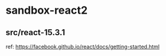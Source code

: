 # sandbox-react2


## src/react-15.3.1

ref: https://facebook.github.io/react/docs/getting-started.html
